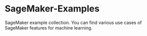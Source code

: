 # SageMaker-Examples
SageMaker example collection. You can find various use cases of SageMaker features for machine learning.
